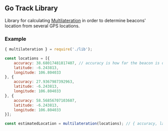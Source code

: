 ## Go Track Library

Library for calculating [Multilateration](https://en.wikipedia.org/wiki/Multilateration) in order to determine beacons' location from several GPS locations.

### Example

```js
{ multilateration } = require('./lib');

const locations = [{
    accuracy: 38.68017481817407, // accuracy is how far the beacon is detected, in meters
    latitude: -6.243813,
    longitude: 106.804033
}, {
    accuracy: 27.9367987392963,
    latitude: -6.243813,
    longitude: 106.804033
}, {
    accuracy: 58.56856707103607,
    latitude: -6.243813,
    longitude: 106.804033
}];

const estimatedLocation = multilateration(locations); // { accuracy, latitude, longitude }
```

